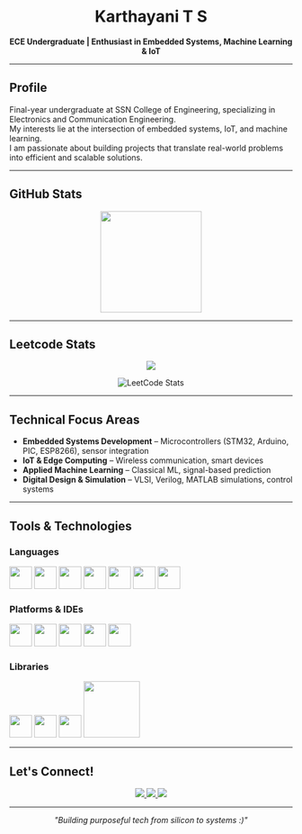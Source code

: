 <h1 align="center">Karthayani T S</h1>
<p align="center"><strong>ECE Undergraduate | Enthusiast in Embedded Systems, Machine Learning & IoT</strong></p>

---

## Profile

Final-year undergraduate at SSN College of Engineering, specializing in Electronics and Communication Engineering.  
My interests lie at the intersection of embedded systems, IoT, and machine learning.  
I am passionate about building projects that translate real-world problems into efficient and scalable solutions.

---

## GitHub Stats

<p align="center">
  <img src="https://github-readme-stats.vercel.app/api?username=Karth30&show_icons=true&bg_color=000000&text_color=ffffff&icon_color=00ffc8&title_color=00ffc8&cache_seconds=3600" height="180"/>
</p>

---

## Leetcode Stats

<p align="center">
  <a href="https://leetcode.com/u/Karthayani/">
    <img src="https://img.shields.io/badge/LeetCode-Karthayani-000000?style=flat&logo=leetcode&logoColor=00ffc8&labelColor=00ffc8&color=000000 height="180" />
</a>
</p>

<p align="center">
  <img src="https://leetcard.jacoblin.cool/Karthayani?theme=light&font=source_code_pro&ext=activity" alt="LeetCode Stats" />
</p>

---

## Technical Focus Areas

- **Embedded Systems Development** – Microcontrollers (STM32, Arduino, PIC, ESP8266), sensor integration  
- **IoT & Edge Computing** – Wireless communication, smart devices  
- **Applied Machine Learning** – Classical ML, signal-based prediction  
- **Digital Design & Simulation** – VLSI, Verilog, MATLAB simulations, control systems

---

## Tools & Technologies

### Languages  
<p align="left">
  <img src="https://cdn.jsdelivr.net/gh/devicons/devicon/icons/c/c-original.svg" width="40" />
  <img src="https://cdn.jsdelivr.net/gh/devicons/devicon/icons/cplusplus/cplusplus-original.svg" width="40" />
  <img src="https://cdn.jsdelivr.net/gh/devicons/devicon/icons/python/python-original.svg" width="40" />
  <img src="https://cdn.jsdelivr.net/gh/devicons/devicon/icons/java/java-original.svg" width="40" />
  <img src="https://upload.wikimedia.org/wikipedia/commons/2/21/Matlab_Logo.png" width="40" />
  <img src="https://cdn.jsdelivr.net/gh/devicons/devicon/icons/html5/html5-original.svg" width="40" />
  <img src="https://cdn.jsdelivr.net/gh/devicons/devicon/icons/css3/css3-original.svg" width="40" />
</p>

### Platforms & IDEs  
<p align="left">
  <img src="https://cdn.jsdelivr.net/gh/devicons/devicon/icons/git/git-original.svg" width="40" />
  <img src="https://cdn.jsdelivr.net/gh/devicons/devicon/icons/linux/linux-original.svg" width="40" />
  <img src="https://cdn.jsdelivr.net/gh/devicons/devicon/icons/arduino/arduino-original.svg" width="40" />
  <img src="https://cdn.jsdelivr.net/gh/devicons/devicon/icons/vscode/vscode-original.svg" width="40" />
  <img src="https://cdn.jsdelivr.net/gh/devicons/devicon/icons/jupyter/jupyter-original.svg" width="40" />
</p>

### Libraries  
<p align="left">
  <img src="https://cdn.jsdelivr.net/gh/devicons/devicon/icons/numpy/numpy-original.svg" width="40" />
  <img src="https://cdn.jsdelivr.net/gh/devicons/devicon/icons/pandas/pandas-original.svg" width="40" />
  <img src="https://cdn.jsdelivr.net/gh/devicons/devicon/icons/matplotlib/matplotlib-original.svg" width="40" />
  <img src="https://seaborn.pydata.org/_static/logo-wide-lightbg.svg" width="100" />
</p>

---

## Let's Connect!
<p align="center">
  <a href="https://github.com/Karth30">
    <img src="https://img.shields.io/badge/GitHub-Karth30-181717?style=flat&logo=github" />
  </a>
  <a href="https://linkedin.com/in/karthayani-t-s-4793b0262">
    <img src="https://img.shields.io/badge/LinkedIn-Karthayani%20T%20S-blue?style=flat&logo=linkedin" />
  </a>
  <a href="mailto:karthayanisampath@gmail.com">
    <img src="https://img.shields.io/badge/Email-karthayanisampath%40gmail.com-D14836?style=flat&logo=gmail&logoColor=white" />
  </a>
</p>

---

<p align="center"><em>"Building purposeful tech from silicon to systems :)"</em></p>
